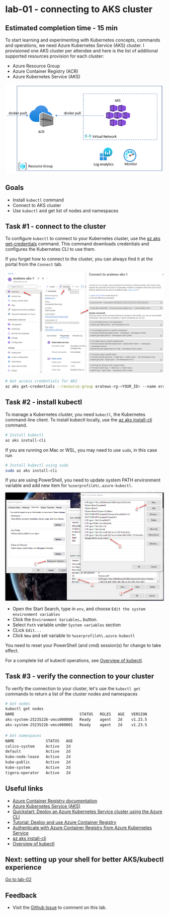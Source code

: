 # lab-01 - connecting to AKS cluster 

## Estimated completion time - 15 min

To start learning and experimenting with Kubernetes concepts, commands and operations, we need Azure Kubernetes Service (AKS) cluster. I provisioned one AKS cluster per attendee and here is the list of additional supported resources provision for each cluster: 

* Azure Resource Group
* Azure Container Registry (ACR)
* Azure Kubernetes Service (AKS)

![model](images/model.png)

## Goals

* Install `kubectl` command 
* Connect to AKS cluster
* Use `kubectl` and get list of nodes and namespaces

## Task #1 - connect to the cluster

To configure `kubectl` to connect to your Kubernetes cluster, use the [az aks get-credentials](https://docs.microsoft.com/en-us/cli/azure/aks?view=azure-cli-latest&WT.mc_id=AZ-MVP-5003837#az_aks_get_credentials) command. This command downloads credentials and configures the Kubernetes CLI to use them.

If you forget how to connect to the cluster, you can always find it at the portal from the `Connect` tab.

![aks-connect-from-portal](images/aks-connect-from-portal.png)

```bash
# Get access credentials for AKS
az aks get-credentials --resource-group eratews-rg-<YOUR_ID> --name eratews-aks-<YOUR_ID>
```

## Task #2 - install kubectl

To manage a Kubernetes cluster, you need `kubectl`, the Kubernetes command-line client. To install kubectl locally, use the [az aks install-cli](https://docs.microsoft.com/en-us/cli/azure/aks?view=azure-cli-latest&WT.mc_id=AZ-MVP-5003837#az_aks_install_cli) command. 

```bash
# Install kubectl
az aks install-cli
```

If you are running on Mac or WSL, you may need to use `sudo`, in this case run 

```bash
# Install kubectl using sudo
sudo az aks install-cli
```

If you are using PowerShell, you need to update system PATH environment variable and add new item for `%userprofile%\.azure-kubectl`. 

![env](images/env.png)

* Open the Start Search, type in `env`, and choose `Edit the system environment variables`
* Click the `Environment Variables…` button.
* Select `Path` variable under `System variables` section
* CLick `Edit...`
* Click `New` and set variable to `%userprofile%\.azure-kubectl`

You need to reset your PowerShell (and cmd) session(s) for change to take effect.

For a complete list of kubectl operations, see [Overview of kubectl](https://kubernetes.io/docs/reference/kubectl/overview/).


## Task #3 - verify the connection to your cluster

To verify the connection to your cluster, let's use the `kubectl get` commands to return a list of the cluster nodes and namespaces

```bash
# Get nodes
kubectl get nodes
NAME                             STATUS   ROLES   AGE   VERSION
aks-system-25235226-vmss000000   Ready    agent   2d    v1.23.5
aks-system-25235226-vmss000001   Ready    agent   2d    v1.23.5

# Get namespaces
NAME              STATUS   AGE
calico-system     Active   2d
default           Active   2d
kube-node-lease   Active   2d
kube-public       Active   2d
kube-system       Active   2d
tigera-operator   Active   2d
```

## Useful links

* [Azure Container Registry documentation](https://docs.microsoft.com/en-us/azure/container-registry/?WT.mc_id=AZ-MVP-5003837)
* [Azure Kubernetes Service (AKS)](https://docs.microsoft.com/en-us/azure/aks/?WT.mc_id=AZ-MVP-5003837)
* [Quickstart: Deploy an Azure Kubernetes Service cluster using the Azure CLI](https://docs.microsoft.com/en-us/azure/aks/kubernetes-walkthrough?WT.mc_id=AZ-MVP-5003837)
* [Tutorial: Deploy and use Azure Container Registry](https://docs.microsoft.com/en-us/azure/aks/tutorial-kubernetes-prepare-acr?WT.mc_id=AZ-MVP-5003837)
* [Authenticate with Azure Container Registry from Azure Kubernetes Service](https://docs.microsoft.com/en-us/azure/aks/cluster-container-registry-integration?WT.mc_id=AZ-MVP-5003837)
* [az aks install-cli](https://docs.microsoft.com/en-us/cli/azure/aks?view=azure-cli-latest?WT.mc_id=AZ-MVP-5003837#az_aks_install_cli)
* [Overview of kubectl](https://kubernetes.io/docs/reference/kubectl/overview/)

## Next: setting up your shell for better AKS/kubectl experience

[Go to lab-02](../lab-02/readme.md)

## Feedback

* Visit the [Github Issue](https://github.com/evgenyb/aks-workshops/issues/2) to comment on this lab. 
